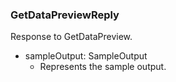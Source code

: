 ### GetDataPreviewReply
Response to GetDataPreview.

- sampleOutput: SampleOutput
  - Represents the sample output.
